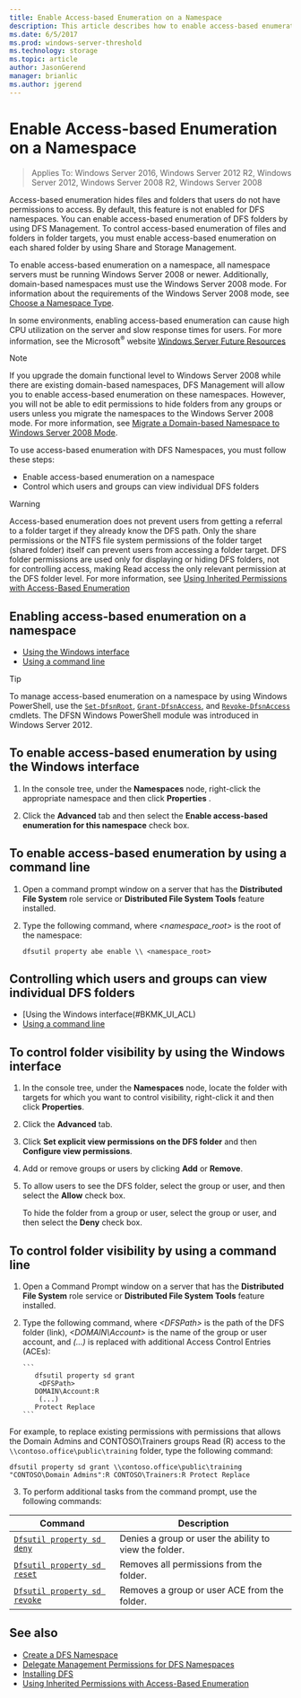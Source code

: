 ```yaml
---
title: Enable Access-based Enumeration on a Namespace
description: This article describes how to enable access-based enumeration on a namespace.
ms.date: 6/5/2017
ms.prod: windows-server-threshold
ms.technology: storage
ms.topic: article
author: JasonGerend
manager: brianlic
ms.author: jgerend
---
```


# Enable Access-based Enumeration on a Namespace

> Applies To: Windows Server 2016, Windows Server 2012 R2, Windows Server 2012, Windows Server 2008 R2, Windows Server 2008

Access-based enumeration hides files and folders that users do not have permissions to access. By default, this feature is not enabled for DFS namespaces. You can enable access-based enumeration of DFS folders by using DFS Management. To control access-based enumeration of files and folders in folder targets, you must enable access-based enumeration on each shared folder by using Share and Storage Management.

To enable access-based enumeration on a namespace, all namespace servers must be running Windows Server 2008 or newer. Additionally, domain-based namespaces must use the Windows Server 2008 mode. For information about the requirements of the Windows Server 2008 mode, see [Choose a Namespace Type](choose-a-namespace-type.md).

In some environments, enabling access-based enumeration can cause high CPU utilization on the server and slow response times for users. For more information, see the Microsoft<sup>®</sup> website [Windows Server Future Resources](http://go.microsoft.com/fwlink/?LinkId=140356)

> [!NOTE]
> If you upgrade the domain functional level to Windows Server 2008 while there are existing domain-based namespaces, DFS Management will allow you to enable access-based enumeration on these namespaces. However, you will not be able to edit permissions to hide folders from any groups or users unless you migrate the namespaces to the Windows Server 2008 mode. For more information, see [Migrate a Domain-based Namespace to Windows Server 2008 Mode](migrate-a-domain-based-namespace-to-windows-server-2008-mode.md).

To use access-based enumeration with DFS Namespaces, you must follow these steps:

-   Enable access-based enumeration on a namespace
-   Control which users and groups can view individual DFS folders

> [!WARNING]
> Access-based enumeration does not prevent users from getting a referral to a folder target if they already know the DFS path. Only the share permissions or the NTFS file system permissions of the folder target (shared folder) itself can prevent users from accessing a folder target. DFS folder permissions are used only for displaying or hiding DFS folders, not for controlling access, making Read access the only relevant permission at the DFS folder level. For more information, see [Using Inherited Permissions with Access-Based Enumeration](https://technet.microsoft.com/library/dd834874(v=ws.11).aspx)

## Enabling access-based enumeration on a namespace

-   [Using the Windows interface](#BKMK_UI)
-   [Using a command line](#BKMK_CMD)

> [!TIP]
> To manage access-based enumeration on a namespace by using Windows PowerShell, use the [`Set-DfsnRoot`](https://technet.microsoft.com/library/jj884281.aspx), [`Grant-DfsnAccess`](https://technet.microsoft.com/library/jj884272.aspx), and [`Revoke-DfsnAccess`](https://technet.microsoft.com/library/jj884273.aspx) cmdlets. The DFSN Windows PowerShell module was introduced in Windows Server 2012.

<a href="" id="BKMK_UI"></a>

## To enable access-based enumeration by using the Windows interface

1.  In the console tree, under the **Namespaces** node, right-click the appropriate namespace and then click **Properties** .

2.  Click the **Advanced** tab and then select the **Enable access-based enumeration for this namespace** check box.

<a href="" id="BKMK_CMD"></a>

## To enable access-based enumeration by using a command line

1.  Open a command prompt window on a server that has the **Distributed File System** role service or **Distributed File System Tools** feature installed.

2.  Type the following command, where *<namespace\_root>* is the root of the namespace:

    ```  
    dfsutil property abe enable \\ <namespace_root>

    ```

## Controlling which users and groups can view individual DFS folders

-   [Using the Windows interface\(#BKMK_UI_ACL)
-   [Using a command line](#BKMK_Cmd_ACL)

<a href="" id="BKMK_UI_ACL"></a>

## To control folder visibility by using the Windows interface

1.  In the console tree, under the **Namespaces** node, locate the folder with targets for which you want to control visibility, right-click it and then click **Properties**.

2.  Click the **Advanced** tab.

3.  Click **Set explicit view permissions on the DFS folder** and then **Configure view permissions**.

4.  Add or remove groups or users by clicking **Add** or **Remove**.

5.  To allow users to see the DFS folder, select the group or user, and then select the **Allow** check box.

    To hide the folder from a group or user, select the group or user, and then select the **Deny** check box.

<a href="" id="BKMK_Cmd_ACL"></a>

## To control folder visibility by using a command line

1.  Open a Command Prompt window on a server that has the **Distributed File System** role service or **Distributed File System Tools** feature installed.

2.  Type the following command, where *&lt;DFSPath&gt;* is the path of the DFS folder (link), *&lt;DOMAIN\\Account&gt;* is the name of the group or user account, and *(...)* is replaced with additional Access Control Entries (ACEs):

        ```
           dfsutil property sd grant 
            <DFSPath>
           DOMAIN\Account:R 
            (...)
           Protect Replace
        ```

For example, to replace existing permissions with permissions that allows the Domain Admins and CONTOSO\\Trainers groups Read (R) access to the `\\contoso.office\public\training` folder, type the following command:

```
dfsutil property sd grant \\contoso.office\public\training  "CONTOSO\Domain Admins":R CONTOSO\Trainers:R Protect Replace 
```

3. To perform additional tasks from the command prompt, use the following commands:


| Command | Description |
|---|---|
|[`Dfsutil property sd deny`](https://msdn.microsoft.com/library/dd759150(v=ws.11).aspx)|Denies a group or user the ability to view the folder.|
|[`Dfsutil property sd reset`](https://msdn.microsoft.com/library/dd759150(v=ws.11).aspx) |Removes all permissions from the folder.|
|[`Dfsutil property sd revoke`](https://msdn.microsoft.com/library/dd759150(v=ws.11).aspx)| Removes a group or user ACE from the folder. |

## See also

-   [Create a DFS Namespace](create-a-dfs-namespace.md)
-   [Delegate Management Permissions for DFS Namespaces](delegate-management-permissions-for-dfs-namespaces.md)
-   [Installing DFS](https://technet.microsoft.com/library/cc731089(v=ws.11).aspx)
-   [Using Inherited Permissions with Access-Based Enumeration](using-inherited-permissions-with-access-based-enumeration.md)


